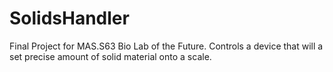 # SolidsHandler
Final Project for MAS.S63 Bio Lab of the Future. Controls a device that will a set precise amount of solid material onto a scale. 
